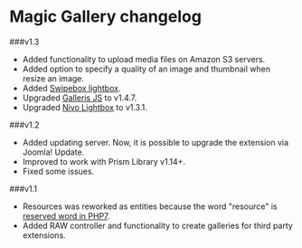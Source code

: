 Magic Gallery changelog
==========================

###v1.3
* Added functionality to upload media files on Amazon S3 servers.
* Added option to specify a quality of an image and thumbnail when resize an image.
* Added [Swipebox lightbox](http://brutaldesign.github.io/swipebox/).
* Upgraded [Galleris JS](https://galleria.io/get-started/) to v1.4.7.
* Upgraded [Nivo Lightbox](https://github.com/Codeinwp/Nivo-Lightbox-jQuery) to v1.3.1.

###v1.2
* Added updating server. Now, it is possible to upgrade the extension via Joomla! Update.
* Improved to work with Prism Library v1.14+.
* Fixed some issues.

###v1.1
* Resources was reworked as entities because the word "resource" is [reserved word in PHP7](http://php.net/manual/en/reserved.other-reserved-words.php).
* Added RAW controller and functionality to create galleries for third party extensions.